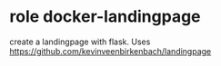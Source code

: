 # role docker-landingpage
create a landingpage with flask. Uses https://github.com/kevinveenbirkenbach/landingpage
